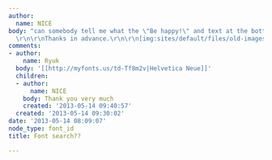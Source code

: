 ```yaml
---
author:
  name: NICE
body: "can somebody tell me what the \"Be happy!\" and text at the bottom font is?
  \r\n\r\nThanks in advance.\r\n\r\n[img:sites/default/files/old-images/wtf_5319.JPG]"
comments:
- author:
    name: Ryuk
  body: '[[http://myfonts.us/td-Tf8m2v|Helvetica Neue]]'
  children:
  - author:
      name: NICE
    body: Thank you very much
    created: '2013-05-14 09:40:57'
  created: '2013-05-14 09:30:02'
date: '2013-05-14 08:09:07'
node_type: font_id
title: Font search??

---
```

